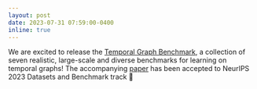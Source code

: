 ```yaml
---
layout: post
date: 2023-07-31 07:59:00-0400
inline: true
---
```


We are excited to release the [Temporal Graph Benchmark](https://tgb.complexdatalab.com/), a collection of seven realistic, large-scale and diverse benchmarks for learning on temporal graphs! The accompanying [paper](https://arxiv.org/abs/2307.01026) has been accepted to NeurIPS 2023 Datasets and Benchmark track 📝  